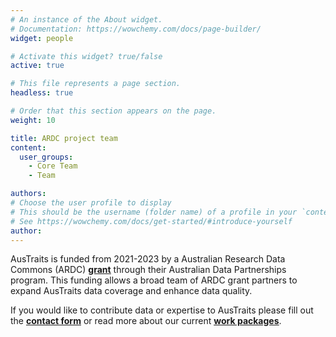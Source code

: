 ```yaml
---
# An instance of the About widget.
# Documentation: https://wowchemy.com/docs/page-builder/
widget: people

# Activate this widget? true/false
active: true

# This file represents a page section.
headless: true

# Order that this section appears on the page.
weight: 10

title: ARDC project team
content:
  user_groups:
    - Core Team
    - Team

authors:
# Choose the user profile to display
# This should be the username (folder name) of a profile in your `content/authors/` folder.
# See https://wowchemy.com/docs/get-started/#introduce-yourself
author:
---
```


AusTraits is funded from 2021-2023 by a Australian Research Data Commons (ARDC) <ins>**[grant](https://ardc.edu.au/project/austraits/)**</ins> through their Australian Data Partnerships program. This funding allows a broad team of ARDC grant partners to expand AusTraits data coverage and enhance data quality. 

If you would like to contribute data or expertise to AusTraits please fill out the <ins>**[contact form](/#08_contact)**</ins> or read more about our current <ins>**[work packages](/#03_expand)**</ins>. 
